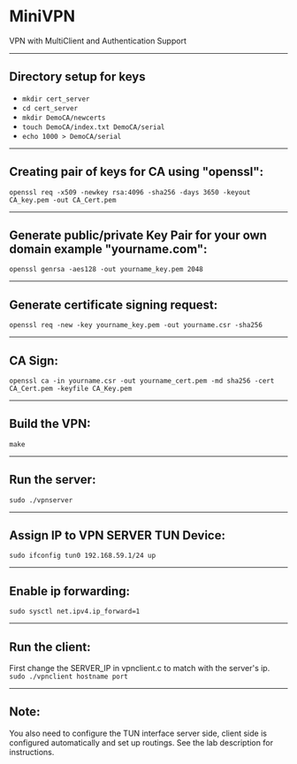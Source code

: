 # MiniVPN
VPN with MultiClient and Authentication Support

--------------------------
Directory setup for keys
--------------------------
* `mkdir cert_server`
* `cd cert_server`
* `mkdir DemoCA/newcerts`
* `touch DemoCA/index.txt DemoCA/serial`
* `echo 1000 > DemoCA/serial`

--------------------------
Creating pair of keys for CA using "openssl":
--------------------------
`openssl req -x509 -newkey rsa:4096 -sha256 -days 3650 -keyout CA_key.pem -out CA_Cert.pem`

--------------------------
Generate public/private Key Pair for your own domain example "yourname.com":
--------------------------
`openssl genrsa -aes128 -out yourname_key.pem 2048`

--------------------------
Generate certificate signing request:
--------------------------
`openssl req -new -key yourname_key.pem -out yourname.csr -sha256`

--------------------------
CA Sign:
--------------------------
`openssl ca -in yourname.csr -out yourname_cert.pem -md sha256 -cert CA_Cert.pem -keyfile CA_Key.pem`

--------------------------
Build the VPN:
--------------------------
`make`

--------------------------
Run the server: 
--------------------------
`sudo ./vpnserver`

--------------------------
Assign IP to VPN SERVER TUN Device:
--------------------------
`sudo ifconfig tun0 192.168.59.1/24 up`

--------------------------
Enable ip forwarding:
--------------------------
`sudo sysctl net.ipv4.ip_forward=1`

--------------------------
Run the client: 
--------------------------
First change the SERVER_IP in vpnclient.c to match with the server's ip.  
`sudo ./vpnclient hostname port`

--------------------------
Note:
--------------------------
You also need to configure the TUN interface server side, client side is configured automatically
and set up routings. See the lab description for instructions.
